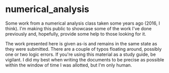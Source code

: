 # numerical_analysis
Some work from a numerical analysis class taken some years ago (2016, I think). I'm making this public to showcase some of the work I've done previously and, hopefully, provide some help to those looking for it.

The work presented here is given as-is and remains in the same state as they were submitted. There are a couple of typos floating around, possibly one or two logic errors. If you're using this material as a study guide, be vigilant. I did my best when writing the documents to be precise as possible within the window of time I was allotted, but I'm only human.
